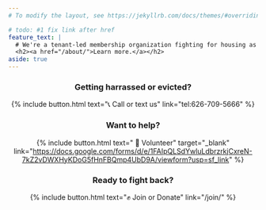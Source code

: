 ```yaml
---
# To modify the layout, see https://jekyllrb.com/docs/themes/#overriding-theme-defaults

# todo: #1 fix link after href
feature_text: |
  # We're a tenant-led membership organization fighting for housing as a human right.
  <h2><a href="/about/">Learn more.</a></h2>
aside: true
---
```


<center>
<h3>Getting harrassed or evicted?</h3>
{% include button.html text="📞 Call or text us" link="tel:626-709-5666" %}

<h3>Want to help?</h3>

{% include button.html text=" 🤝 Volunteer" target="_blank" link="https://docs.google.com/forms/d/e/1FAIpQLSdYwluLdbrzrkjCxreN-7kZ2vDWXHyKDoG5fHnFBQmp4UbD9A/viewform?usp=sf_link"   %}

<h3>Ready to fight back?</h3>  
  {% include button.html text="✊ Join or Donate" link="/join/" %}

</center>

